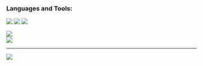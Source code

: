 ### Languages and Tools:

<p align="left">
    <img src="https://skillicons.dev/icons?i=py,cpp,c,java,html,css,js,typescript,react,tailwind,vue,firebase" />
    <img src="https://skillicons.dev/icons?i=flask,postgresql,mysql,aws,nodejs,nextjs,linux,git,github" />
    <img src="https://skillicons.dev/icons?i=matlab,latex,swift" />
</p>

![](https://nirzak-streak-stats.vercel.app/?user=nathwung&theme=dark&hide_border=false)<br/>
![](https://github-readme-stats.vercel.app/api/top-langs/?username=nathwung&theme=dark&hide_border=false&include_all_commits=true&count_private=false&layout=compact)

---
[![](https://visitcount.itsvg.in/api?id=nathwung&icon=0&color=0)](https://visitcount.itsvg.in)
